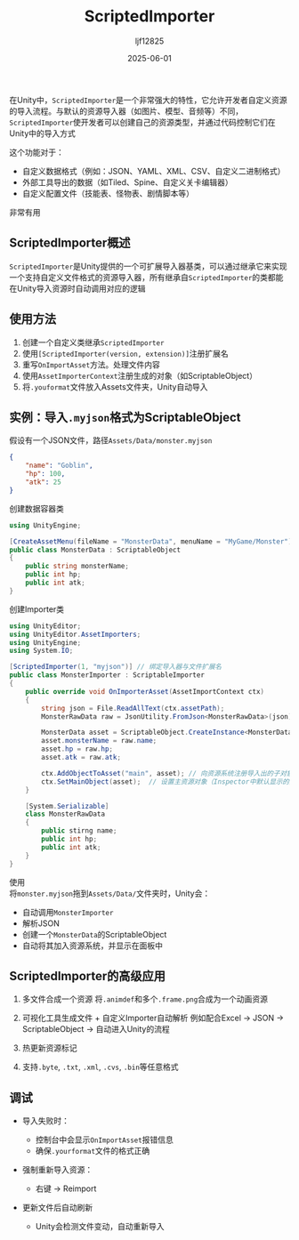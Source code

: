 ﻿---
title: "ScriptedImporter"
date: 2025-06-01
categories: [Note]
tags: [Unity, Syntax]
author: "ljf12825"
summary: Introduction and Usage of ScriptedImporter
---
在Unity中，`ScriptedImporter`是一个非常强大的特性，它允许开发者自定义资源的导入流程。与默认的资源导入器（如图片、模型、音频等）不同，`ScriptedImporter`使开发者可以创建自己的资源类型，并通过代码控制它们在Unity中的导入方式

这个功能对于：
- 自定义数据格式（例如：JSON、YAML、XML、CSV、自定义二进制格式）
- 外部工具导出的数据（如Tiled、Spine、自定义关卡编辑器）
- 自定义配置文件（技能表、怪物表、剧情脚本等）

非常有用

## ScriptedImporter概述
`ScriptedImporter`是Unity提供的一个可扩展导入器基类，可以通过继承它来实现一个支持自定义文件格式的资源导入器，所有继承自`ScriptedImporter`的类都能在Unity导入资源时自动调用对应的逻辑

## 使用方法
1. 创建一个自定义类继承`ScriptedImporter`
2. 使用`[ScriptedImporter(version, extension)]`注册扩展名
3. 重写`OnImportAsset`方法。处理文件内容
4. 使用`AssetImporterContext`注册生成的对象（如ScriptableObject）
5. 将`.youformat`文件放入Assets文件夹，Unity自动导入

## 实例：导入`.myjson`格式为ScriptableObject
假设有一个JSON文件，路径`Assets/Data/monster.myjson`
```json
{
    "name": "Goblin",
    "hp": 100,
    "atk": 25
}
```

创建数据容器类
```cs
using UnityEngine;

[CreateAssetMenu(fileName = "MonsterData", menuName = "MyGame/Monster")]
public class MonsterData : ScriptableObject
{
    public string monsterName;
    public int hp;
    public int atk;
}
```

创建Importer类
```cs
using UnityEditor;
using UnityEditor.AssetImporters;
using UnityEngine;
using System.IO;

[ScriptedImporter(1, "myjson")] // 绑定导入器与文件扩展名
public class MonsterImporter : ScriptableImporter
{
    public override void OnImporterAsset(AssetImportContext ctx)
    {
        string json = File.ReadAllText(ctx.assetPath);
        MonsterRawData raw = JsonUtility.FromJson<MonsterRawData>(json);

        MonsterData asset = ScriptableObject.CreateInstance<MonsterData>();
        asset.monsterName = raw.name;
        asset.hp = raw.hp;
        asset.atk = raw.atk;

        ctx.AddObjectToAsset("main", asset); // 向资源系统注册导入出的子对象
        ctx.SetMainObject(asset);  // 设置主资源对象（Inspector中默认显示的对象）
    }

    [System.Serializable]
    class MonsterRawData
    {
        public stirng name;
        public int hp;
        public int atk;
    }
}
```

使用  
将`monster.myjson`拖到`Assets/Data/`文件夹时，Unity会：
- 自动调用`MonsterImporter`
- 解析JSON
- 创建一个`MonsterData`的ScriptableObject
- 自动将其加入资源系统，并显示在面板中

## ScriptedImporter的高级应用
1. 多文件合成一个资源
将`.animdef`和多个`.frame.png`合成为一个动画资源

2. 可视化工具生成文件 + 自定义Importer自动解析
例如配合Excel -> JSON -> ScriptableObject -> 自动进入Unity的流程

3. 热更新资源标记

4. 支持`.byte`, `.txt`, `.xml`, `.cvs`, `.bin`等任意格式

## 调试
- 导入失败时：
  - 控制台中会显示`OnImportAsset`报错信息
  - 确保`.yourformat`文件的格式正确

- 强制重新导入资源：
  - 右键 -> Reimport

- 更新文件后自动刷新
  - Unity会检测文件变动，自动重新导入

